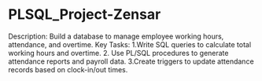 # PLSQL_Project-Zensar
Description: Build a database to manage employee working hours, attendance, and overtime. Key Tasks: 1.Write SQL queries to calculate total working hours and overtime. 2. Use PL/SQL procedures to generate attendance reports and payroll data. 3.Create triggers to update attendance records based on clock-in/out times.
